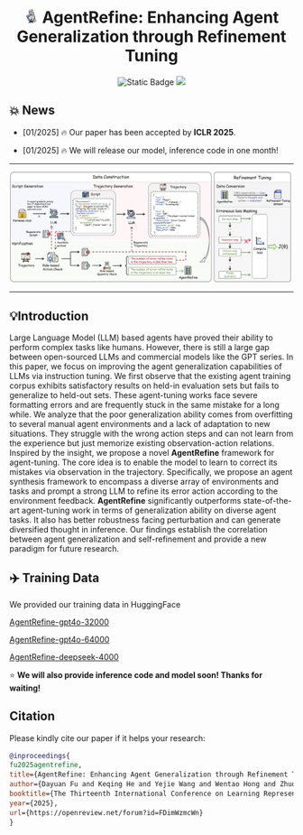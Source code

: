 
 # <div align="center"> <img src="./picture/refine.png" width="5%">  AgentRefine: Enhancing Agent Generalization through Refinement Tuning<div>



<div align="center">
<a><img alt="Static Badge" src="https://img.shields.io/badge/made_with-Python-blue"></a>
  <a href="https://arxiv.org/pdf/2501.01702" target="_blank"><img src=https://img.shields.io/badge/arXiv-b5212f.svg?logo=arxiv></a>
</div>

## 💥 News
- [01/2025] 🔥 Our paper has been accepted by **ICLR 2025**. 

- [01/2025] 🔥 We will release our model, inference code in one month! 


---

<img src="./picture/AgentRefine.png">

---


## 💡Introduction
Large Language Model (LLM) based agents have proved their ability to perform complex tasks like humans. However, there is still a large gap between open-sourced LLMs and commercial models like the GPT series. In this paper, we focus on improving the agent generalization capabilities of LLMs via instruction tuning. We first observe that the existing agent training corpus exhibits satisfactory results on held-in evaluation sets but fails to generalize to held-out sets. These agent-tuning works face severe formatting errors and are frequently stuck in the same mistake for a long while. We analyze that the poor generalization ability comes from overfitting to several manual agent environments and a lack of adaptation to new situations. They struggle with the wrong action steps and can not learn from the experience but just memorize existing observation-action relations. Inspired by the insight, we propose a novel **AgentRefine** framework for agent-tuning. The core idea is to enable the model to learn to correct its mistakes via observation in the trajectory. Specifically, we propose an agent synthesis framework to encompass a diverse array of environments and tasks and prompt a strong LLM to refine its error action according to the environment feedback. **AgentRefine** significantly outperforms state-of-the-art agent-tuning work in terms of generalization ability on diverse agent tasks. It also has better robustness facing perturbation and can generate diversified thought in inference. Our findings establish the correlation between agent generalization and self-refinement and provide a new paradigm for future research.



## ✈️ Training Data

We provided our training data in HuggingFace

[AgentRefine-gpt4o-32000](https://huggingface.co/datasets/fudayuan/AgentRefine-gpt4o-32000) 

[AgentRefine-gpt4o-64000](https://huggingface.co/datasets/fudayuan/AgentRefine-gpt4o-64000) 

[AgentRefine-deepseek-4000](https://huggingface.co/datasets/fudayuan/AgentRefine-deepseek-4000)

⭐ **We will also provide inference code and model soon! Thanks for waiting!**

## Citation
Please kindly cite our paper if it helps your research:
```bibtex
@inproceedings{
fu2025agentrefine,
title={AgentRefine: Enhancing Agent Generalization through Refinement Tuning},
author={Dayuan Fu and Keqing He and Yejie Wang and Wentao Hong and Zhuoma GongQue and Weihao Zeng and Wei Wang and Jingang Wang and Xunliang Cai and Weiran Xu},
booktitle={The Thirteenth International Conference on Learning Representations},
year={2025},
url={https://openreview.net/forum?id=FDimWzmcWn}
}
```
